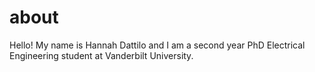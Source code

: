 # about 

Hello! My name is Hannah Dattilo and I am a second year PhD Electrical Engineering student at Vanderbilt University. 
